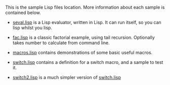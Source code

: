 This is the sample Lisp files location. More information about each sample is contained below.

* [seval.lisp](https://github.com/andrakis/alisp/blob/master/lisp/seval.lisp) is a Lisp evaluator, written in Lisp. It can run itself, so you can lisp whilst you lisp.

* [fac.lisp](https://github.com/andrakis/alisp/blob/master/lisp/fac.lisp) is a classic factorial example, using tail recursion. Optionally takes number to calculate from command line.

* [macros.lisp](https://github.com/andrakis/alisp/blob/master/lisp/macros.lisp) contains demonstrations of some basic useful macros.

* [switch.lisp](https://github.com/andrakis/alisp/blob/master/lisp/switch.lisp) contains a definition for a switch macro, and a sample to test it.

* [switch2.lisp](https://github.com/andrakis/alisp/blob/master/lisp/switch2.lisp) is a much simpler version of [switch.lisp](https://github.com/andrakis/alisp/blob/master/lisp/switch.lisp)
